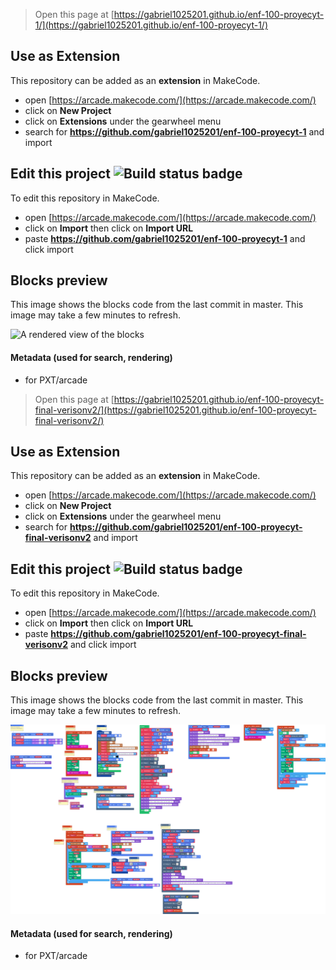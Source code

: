  


> Open this page at [https://gabriel1025201.github.io/enf-100-proyecyt-1/](https://gabriel1025201.github.io/enf-100-proyecyt-1/)

## Use as Extension

This repository can be added as an **extension** in MakeCode.

* open [https://arcade.makecode.com/](https://arcade.makecode.com/)
* click on **New Project**
* click on **Extensions** under the gearwheel menu
* search for **https://github.com/gabriel1025201/enf-100-proyecyt-1** and import

## Edit this project ![Build status badge](https://github.com/gabriel1025201/enf-100-proyecyt-1/workflows/MakeCode/badge.svg)

To edit this repository in MakeCode.

* open [https://arcade.makecode.com/](https://arcade.makecode.com/)
* click on **Import** then click on **Import URL**
* paste **https://github.com/gabriel1025201/enf-100-proyecyt-1** and click import

## Blocks preview

This image shows the blocks code from the last commit in master.
This image may take a few minutes to refresh.

![A rendered view of the blocks](https://github.com/gabriel1025201/enf-100-proyecyt-1/raw/master/.github/makecode/blocks.png)

#### Metadata (used for search, rendering)

* for PXT/arcade
<script src="https://makecode.com/gh-pages-embed.js"></script><script>makeCodeRender("{{ site.makecode.home_url }}", "{{ site.github.owner_name }}/{{ site.github.repository_name }}");</script>



> Open this page at [https://gabriel1025201.github.io/enf-100-proyecyt-final-verisonv2/](https://gabriel1025201.github.io/enf-100-proyecyt-final-verisonv2/)

## Use as Extension

This repository can be added as an **extension** in MakeCode.

* open [https://arcade.makecode.com/](https://arcade.makecode.com/)
* click on **New Project**
* click on **Extensions** under the gearwheel menu
* search for **https://github.com/gabriel1025201/enf-100-proyecyt-final-verisonv2** and import

## Edit this project ![Build status badge](https://github.com/gabriel1025201/enf-100-proyecyt-final-verisonv2/workflows/MakeCode/badge.svg)

To edit this repository in MakeCode.

* open [https://arcade.makecode.com/](https://arcade.makecode.com/)
* click on **Import** then click on **Import URL**
* paste **https://github.com/gabriel1025201/enf-100-proyecyt-final-verisonv2** and click import

## Blocks preview

This image shows the blocks code from the last commit in master.
This image may take a few minutes to refresh.

![A rendered view of the blocks](https://github.com/gabriel1025201/enf-100-proyecyt-final-verisonv2/raw/master/.github/makecode/blocks.png)

#### Metadata (used for search, rendering)

* for PXT/arcade
<script src="https://makecode.com/gh-pages-embed.js"></script><script>makeCodeRender("{{ site.makecode.home_url }}", "{{ site.github.owner_name }}/{{ site.github.repository_name }}");</script>
